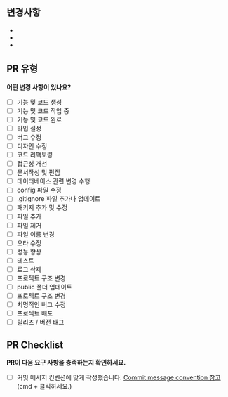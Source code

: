<!-- PR 메시지 : 변경사항 title에 적기 (git 메시지 쓰지 않기 ex)feat,fix...  -->
<!-- PR 메시지 : ⏪️ revert: 변경사항 되돌리기  -->
<!-- PR 메시지 : 🔖 release: ver 1.X.X  -->

## 변경사항

 <!---- 변경 사항 및 관련 이슈에 대해 간단하게 작성해주세요. 어떻게보다 무엇을 왜 수정했는지 설명해주세요. -->

-
-
- <br/>

## PR 유형

**어떤 변경 사항이 있나요?**

- [ ] 기능 및 코드 생성
- [ ] 기능 및 코드 작업 중
- [ ] 기능 및 코드 완료
- [ ] 타입 설정
- [ ] 버그 수정
- [ ] 디자인 수정
- [ ] 코드 리팩토링
- [ ] 접근성 개선
- [ ] 문서작성 및 편집
- [ ] 데이터베이스 관련 변경 수행
- [ ] config 파일 수정
- [ ] .gitignore 파일 추가나 업데이트
- [ ] 패키지 추가 및 수정
- [ ] 파일 추가
- [ ] 파일 제거
- [ ] 파일 이름 변경
- [ ] 오타 수정
- [ ] 성능 향상
- [ ] 테스트
- [ ] 로그 삭제
- [ ] 프로젝트 구조 변경
- [ ] public 폴더 업데이트
- [ ] 프로젝트 구조 변경
- [ ] 치명적인 버그 수정
- [ ] 프로젝트 배포
- [ ] 릴리즈 / 버전 태그
      <br>

## PR Checklist

**PR이 다음 요구 사항을 충족하는지 확인하세요.**

- [ ] 커밋 메시지 컨벤션에 맞게 작성했습니다. [Commit message convention 참고](https://github.com/FRONTENDSCHOOLPLUS2/TriFly/wiki/Commit-Convention) (cmd + 클릭하세요.)
